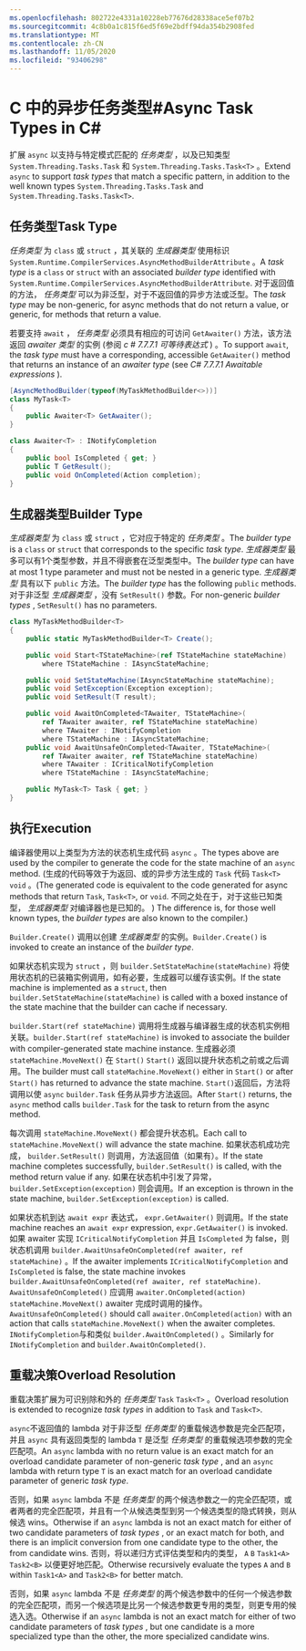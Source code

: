 ```yaml
---
ms.openlocfilehash: 802722e4331a10228eb77676d28338ace5ef07b2
ms.sourcegitcommit: 4c8b0a1c815f6ed5f69e2bdff94da354b2908fed
ms.translationtype: MT
ms.contentlocale: zh-CN
ms.lasthandoff: 11/05/2020
ms.locfileid: "93406298"
---
```

<a name="async-task-types-in-c"></a><span data-ttu-id="5b531-101">C 中的异步任务类型#</span><span class="sxs-lookup"><span data-stu-id="5b531-101">Async Task Types in C#</span></span>
======================
<span data-ttu-id="5b531-102">扩展 `async` 以支持与特定模式匹配的 _任务类型_ ，以及已知类型 `System.Threading.Tasks.Task` 和 `System.Threading.Tasks.Task<T>` 。</span><span class="sxs-lookup"><span data-stu-id="5b531-102">Extend `async` to support _task types_ that match a specific pattern, in addition to the well known types `System.Threading.Tasks.Task` and `System.Threading.Tasks.Task<T>`.</span></span>

## <a name="task-type"></a><span data-ttu-id="5b531-103">任务类型</span><span class="sxs-lookup"><span data-stu-id="5b531-103">Task Type</span></span>
<span data-ttu-id="5b531-104">_任务类型_ 为 `class` 或 `struct` ，其关联的 _生成器类型_ 使用标识 `System.Runtime.CompilerServices.AsyncMethodBuilderAttribute` 。</span><span class="sxs-lookup"><span data-stu-id="5b531-104">A _task type_ is a `class` or `struct` with an associated _builder type_ identified with `System.Runtime.CompilerServices.AsyncMethodBuilderAttribute`.</span></span>
<span data-ttu-id="5b531-105">对于返回值的方法， _任务类型_ 可以为非泛型，对于不返回值的异步方法或泛型。</span><span class="sxs-lookup"><span data-stu-id="5b531-105">The _task type_ may be non-generic, for async methods that do not return a value, or generic, for methods that return a value.</span></span>

<span data-ttu-id="5b531-106">若要支持 `await` ， _任务类型_ 必须具有相应的可访问 `GetAwaiter()` 方法，该方法返回 _awaiter 类型_ 的实例 (参阅 _c # 7.7.7.1 可等待表达式_ ) 。</span><span class="sxs-lookup"><span data-stu-id="5b531-106">To support `await`, the _task type_ must have a corresponding, accessible `GetAwaiter()` method that returns an instance of an _awaiter type_ (see _C# 7.7.7.1 Awaitable expressions_ ).</span></span>
```cs
[AsyncMethodBuilder(typeof(MyTaskMethodBuilder<>))]
class MyTask<T>
{
    public Awaiter<T> GetAwaiter();
}

class Awaiter<T> : INotifyCompletion
{
    public bool IsCompleted { get; }
    public T GetResult();
    public void OnCompleted(Action completion);
}
```
## <a name="builder-type"></a><span data-ttu-id="5b531-107">生成器类型</span><span class="sxs-lookup"><span data-stu-id="5b531-107">Builder Type</span></span>
<span data-ttu-id="5b531-108">_生成器类型_ 为 `class` 或 `struct` ，它对应于特定的 _任务类型_ 。</span><span class="sxs-lookup"><span data-stu-id="5b531-108">The _builder type_ is a `class` or `struct` that corresponds to the specific _task type_.</span></span>
<span data-ttu-id="5b531-109">_生成器类型_ 最多可以有1个类型参数，并且不得嵌套在泛型类型中。</span><span class="sxs-lookup"><span data-stu-id="5b531-109">The _builder type_ can have at most 1 type parameter and must not be nested in a generic type.</span></span>
<span data-ttu-id="5b531-110">_生成器类型_ 具有以下 `public` 方法。</span><span class="sxs-lookup"><span data-stu-id="5b531-110">The _builder type_ has the following `public` methods.</span></span>
<span data-ttu-id="5b531-111">对于非泛型 _生成器类型_ ，没有 `SetResult()` 参数。</span><span class="sxs-lookup"><span data-stu-id="5b531-111">For non-generic _builder types_ , `SetResult()` has no parameters.</span></span>
```cs
class MyTaskMethodBuilder<T>
{
    public static MyTaskMethodBuilder<T> Create();

    public void Start<TStateMachine>(ref TStateMachine stateMachine)
        where TStateMachine : IAsyncStateMachine;

    public void SetStateMachine(IAsyncStateMachine stateMachine);
    public void SetException(Exception exception);
    public void SetResult(T result);

    public void AwaitOnCompleted<TAwaiter, TStateMachine>(
        ref TAwaiter awaiter, ref TStateMachine stateMachine)
        where TAwaiter : INotifyCompletion
        where TStateMachine : IAsyncStateMachine;
    public void AwaitUnsafeOnCompleted<TAwaiter, TStateMachine>(
        ref TAwaiter awaiter, ref TStateMachine stateMachine)
        where TAwaiter : ICriticalNotifyCompletion
        where TStateMachine : IAsyncStateMachine;

    public MyTask<T> Task { get; }
}
```
## <a name="execution"></a><span data-ttu-id="5b531-112">执行</span><span class="sxs-lookup"><span data-stu-id="5b531-112">Execution</span></span>
<span data-ttu-id="5b531-113">编译器使用以上类型为方法的状态机生成代码 `async` 。</span><span class="sxs-lookup"><span data-stu-id="5b531-113">The types above are used by the compiler to generate the code for the state machine of an `async` method.</span></span>
<span data-ttu-id="5b531-114"> (生成的代码等效于为返回、或的异步方法生成的 `Task` 代码 `Task<T>` `void` 。</span><span class="sxs-lookup"><span data-stu-id="5b531-114">(The generated code is equivalent to the code generated for async methods that return `Task`, `Task<T>`, or `void`.</span></span>
<span data-ttu-id="5b531-115">不同之处在于，对于这些已知类型， _生成器类型_ 对编译器也是已知的。 ) </span><span class="sxs-lookup"><span data-stu-id="5b531-115">The difference is, for those well known types, the _builder types_ are also known to the compiler.)</span></span>

<span data-ttu-id="5b531-116">`Builder.Create()` 调用以创建 _生成器类型_ 的实例。</span><span class="sxs-lookup"><span data-stu-id="5b531-116">`Builder.Create()` is invoked to create an instance of the _builder type_.</span></span>

<span data-ttu-id="5b531-117">如果状态机实现为 `struct` ，则 `builder.SetStateMachine(stateMachine)` 将使用状态机的已装箱实例调用，如有必要，生成器可以缓存该实例。</span><span class="sxs-lookup"><span data-stu-id="5b531-117">If the state machine is implemented as a `struct`, then `builder.SetStateMachine(stateMachine)` is called with a boxed instance of the state machine that the builder can cache if necessary.</span></span>

<span data-ttu-id="5b531-118">`builder.Start(ref stateMachine)` 调用将生成器与编译器生成的状态机实例相关联。</span><span class="sxs-lookup"><span data-stu-id="5b531-118">`builder.Start(ref stateMachine)` is invoked to associate the builder with compiler-generated state machine instance.</span></span>
<span data-ttu-id="5b531-119">生成器必须 `stateMachine.MoveNext()` 在 `Start()` `Start()` 返回以提升状态机之前或之后调用。</span><span class="sxs-lookup"><span data-stu-id="5b531-119">The builder must call `stateMachine.MoveNext()` either in `Start()` or after `Start()` has returned to advance the state machine.</span></span>
<span data-ttu-id="5b531-120">`Start()`返回后，方法将调用以使 `async` `builder.Task` 任务从异步方法返回。</span><span class="sxs-lookup"><span data-stu-id="5b531-120">After `Start()` returns, the `async` method calls `builder.Task` for the task to return from the async method.</span></span>

<span data-ttu-id="5b531-121">每次调用 `stateMachine.MoveNext()` 都会提升状态机。</span><span class="sxs-lookup"><span data-stu-id="5b531-121">Each call to `stateMachine.MoveNext()` will advance the state machine.</span></span>
<span data-ttu-id="5b531-122">如果状态机成功完成， `builder.SetResult()` 则调用，方法返回值（如果有）。</span><span class="sxs-lookup"><span data-stu-id="5b531-122">If the state machine completes successfully, `builder.SetResult()` is called, with  the method return value if any.</span></span>
<span data-ttu-id="5b531-123">如果在状态机中引发了异常， `builder.SetException(exception)` 则会调用。</span><span class="sxs-lookup"><span data-stu-id="5b531-123">If an exception is thrown in the state machine, `builder.SetException(exception)` is called.</span></span>

<span data-ttu-id="5b531-124">如果状态机到达 `await expr` 表达式， `expr.GetAwaiter()` 则调用。</span><span class="sxs-lookup"><span data-stu-id="5b531-124">If the state machine reaches an `await expr` expression, `expr.GetAwaiter()` is invoked.</span></span>
<span data-ttu-id="5b531-125">如果 awaiter 实现 `ICriticalNotifyCompletion` 并且 `IsCompleted` 为 false，则状态机调用 `builder.AwaitUnsafeOnCompleted(ref awaiter, ref stateMachine)` 。</span><span class="sxs-lookup"><span data-stu-id="5b531-125">If the awaiter implements `ICriticalNotifyCompletion` and `IsCompleted` is false, the state machine invokes `builder.AwaitUnsafeOnCompleted(ref awaiter, ref stateMachine)`.</span></span>
<span data-ttu-id="5b531-126">`AwaitUnsafeOnCompleted()` 应调用 `awaiter.OnCompleted(action)` `stateMachine.MoveNext()` awaiter 完成时调用的操作。</span><span class="sxs-lookup"><span data-stu-id="5b531-126">`AwaitUnsafeOnCompleted()` should call `awaiter.OnCompleted(action)` with an action that calls `stateMachine.MoveNext()` when the awaiter completes.</span></span> <span data-ttu-id="5b531-127">`INotifyCompletion`与和类似 `builder.AwaitOnCompleted()` 。</span><span class="sxs-lookup"><span data-stu-id="5b531-127">Similarly for `INotifyCompletion` and `builder.AwaitOnCompleted()`.</span></span>

## <a name="overload-resolution"></a><span data-ttu-id="5b531-128">重载决策</span><span class="sxs-lookup"><span data-stu-id="5b531-128">Overload Resolution</span></span>
<span data-ttu-id="5b531-129">重载决策扩展为可识别除和外的 _任务类型_ `Task` `Task<T>` 。</span><span class="sxs-lookup"><span data-stu-id="5b531-129">Overload resolution is extended to recognize _task types_ in addition to `Task` and `Task<T>`.</span></span>

<span data-ttu-id="5b531-130">`async`不返回值的 lambda 对于非泛型 _任务类型_ 的重载候选参数是完全匹配项，并且 `async` 具有返回类型的 lambda `T` 是泛型 _任务类型_ 的重载候选项参数的完全匹配项。</span><span class="sxs-lookup"><span data-stu-id="5b531-130">An `async` lambda with no return value is an exact match for an overload candidate parameter of non-generic _task type_ , and an `async` lambda with return type `T` is an exact match for an overload candidate parameter of generic _task type_.</span></span> 

<span data-ttu-id="5b531-131">否则，如果 `async` lambda 不是 _任务类型_ 的两个候选参数之一的完全匹配项，或者两者的完全匹配项，并且有一个从候选类型到另一个候选类型的隐式转换，则从候选 wins。</span><span class="sxs-lookup"><span data-stu-id="5b531-131">Otherwise if an `async` lambda is not an exact match for either of two candidate parameters of _task types_ , or an exact match for both, and there is an implicit conversion from one candidate type to the other, the from candidate wins.</span></span> <span data-ttu-id="5b531-132">否则，将以递归方式评估类型和内的类型， `A` `B` `Task1<A>` `Task2<B>` 以便更好地匹配。</span><span class="sxs-lookup"><span data-stu-id="5b531-132">Otherwise recursively evaluate the types `A` and `B` within `Task1<A>` and `Task2<B>` for better match.</span></span>

<span data-ttu-id="5b531-133">否则，如果 `async` lambda 不是 _任务类型_ 的两个候选参数中的任何一个候选参数的完全匹配项，而另一个候选项是比另一个候选参数更专用的类型，则更专用的候选入选。</span><span class="sxs-lookup"><span data-stu-id="5b531-133">Otherwise if an `async` lambda is not an exact match for either of two candidate parameters of _task types_ , but one candidate is a more specialized type than the other, the more specialized candidate wins.</span></span>
